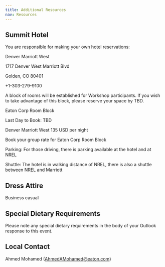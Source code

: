 ```yaml
---
title: Additional Resources
nav: Resources
---
```


## Summit Hotel

You are responsible for making your own hotel reservations: 

Denver Marriott West  

1717 Denver West Marriott Blvd 

Golden, CO 80401 

+1-303-279-9100 

 

A block of rooms will be established for Workshop participants. If you wish to take advantage of this block, please reserve your space by TBD.  

 

Eaton Corp Room Block 

Last Day to Book: TBD 

Denver Marriott West         135 USD per night 

Book your group rate for Eaton Corp Room Block 

 

Parking: For those driving, there is parking available at the hotel and at NREL  

Shuttle:  The hotel is in walking distance of NREL, there is also a shuttle between NREL and Marriott 

 

## Dress Attire 

Business casual 

 

## Special Dietary Requirements

Please note any special dietary requirements in the body of your Outlook response to this event. 


 

## Local Contact

Ahmed Mohamed (AhmedAMohamed@eaton.com) 